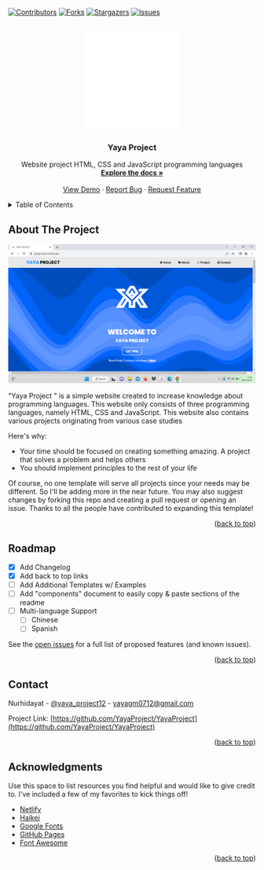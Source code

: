 <a name="readme-top"></a>

[![Contributors][contributors-shield]][contributors-url]
[![Forks][forks-shield]][forks-url]
[![Stargazers][stars-shield]][stars-url]
[![Issues][issues-shield]][issues-url]




<!-- PROJECT LOGO -->
<br />
<div align="center">
  <a href="https://github.com/othneildrew/Best-README-Template">
    <img src="image/logo.png" alt="Logo" width="200" height="200">
  </a>

  <h3 align="center">Yaya Project</h3>

  <p align="center">
    Website project HTML, CSS and JavaScript programming languages
    <br />
    <a href="https://github.com/YayaProject/YayaProject"><strong>Explore the docs »</strong></a>
    <br />
    <br />
    <a href="https://github.com/YayaProject/YayaProject">View Demo</a>
    ·
    <a href="https://github.com/YayaProject/YayaProject">Report Bug</a>
    ·
    <a href="https://github.com/YayaProject/YayaProject/issues">Request Feature</a>
  </p>
</div>



<!-- TABLE OF CONTENTS -->
<details>
  <summary>Table of Contents</summary>
  <ol>
    <li>
      <a href="#about-the-project">About The Project</a>
    </li>
    <li><a href="#roadmap">Roadmap</a></li>
    <li><a href="#contact">Contact</a></li>
    <li><a href="#acknowledgments">Acknowledgments</a></li>
  </ol>
</details>



<!-- ABOUT THE PROJECT -->
## About The Project

[![Product Name Screen Shot][product-screenshot]](https://example.com)

"Yaya Project " is a simple website created to increase knowledge about programming languages. This website only consists of three programming languages, namely HTML, CSS and JavaScript. This website also contains various projects originating from various case studies

Here's why:
* Your time should be focused on creating something amazing. A project that solves a problem and helps others
* You should implement principles to the rest of your life

Of course, no one template will serve all projects since your needs may be different. So I'll be adding more in the near future. You may also suggest changes by forking this repo and creating a pull request or opening an issue. Thanks to all the people have contributed to expanding this template!


<p align="right">(<a href="#readme-top">back to top</a>)</p>











## Roadmap

- [x] Add Changelog
- [x] Add back to top links
- [ ] Add Additional Templates w/ Examples
- [ ] Add "components" document to easily copy & paste sections of the readme
- [ ] Multi-language Support
    - [ ] Chinese
    - [ ] Spanish

See the [open issues](https://github.com/othneildrew/Best-README-Template/issues) for a full list of proposed features (and known issues).

<p align="right">(<a href="#readme-top">back to top</a>)</p>



## Contact

Nurhidayat - [@yaya_project12](https://www.instagram.com/yaya_project12/) - yayagm0712@gmail.com

Project Link: [https://github.com/YayaProject/YayaProject](https://github.com/YayaProject/YayaProject)

<p align="right">(<a href="#readme-top">back to top</a>)</p>



<!-- ACKNOWLEDGMENTS -->
## Acknowledgments

Use this space to list resources you find helpful and would like to give credit to. I've included a few of my favorites to kick things off!

* [Netlify](https://www.netlify.com/)
* [Haikei](https://haikei.app/)
* [Google Fonts](https://fonts.google.com/)
* [GitHub Pages](https://pages.github.com)
* [Font Awesome](https://fontawesome.com)


<p align="right">(<a href="#readme-top">back to top</a>)</p>



<!-- MARKDOWN LINKS & IMAGES -->
<!-- https://www.markdownguide.org/basic-syntax/#reference-style-links -->
[contributors-shield]: https://img.shields.io/github/contributors/YayaProject/YayaProject.svg?style=for-the-badge
[contributors-url]: https://github.com/YayaProject/YayaProject/graphs/contributors
[forks-shield]: https://img.shields.io/github/forks/YayaProject/YayaProject.svg?style=for-the-badge
[forks-url]: https://github.com/YayaProject/YayaProject/network/members
[stars-shield]: https://img.shields.io/github/stars/YayaProject/YayaProject.svg?style=for-the-badge
[stars-url]: https://github.com/YayaProject/YayaProject/stargazers
[issues-shield]: https://img.shields.io/github/issues/YayaProject/YayaProject.svg?style=for-the-badge
[issues-url]: https://github.com/YayaProject/YayaProject/issues
[product-screenshot]: image/screenshot.png
[Next.js]: https://img.shields.io/badge/next.js-000000?style=for-the-badge&logo=nextdotjs&logoColor=white